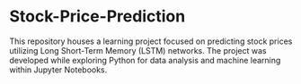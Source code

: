 # Stock-Price-Prediction
This repository houses a learning project focused on predicting stock prices utilizing Long Short-Term Memory (LSTM) networks. The project was developed while exploring Python for data analysis and machine learning within Jupyter Notebooks.
